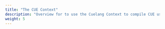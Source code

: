 ```yaml
---
title: "The CUE Context"
description: "Overview for to use the Cuelang Context to compile CUE using the Go API"
weight: 5
---
```



